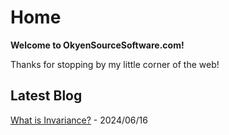 # Home

**Welcome to OkyenSourceSoftware.com!**

Thanks for stopping by my little corner of the web!

## Latest Blog

[What is Invariance?](invariance.md) - 2024/06/16
